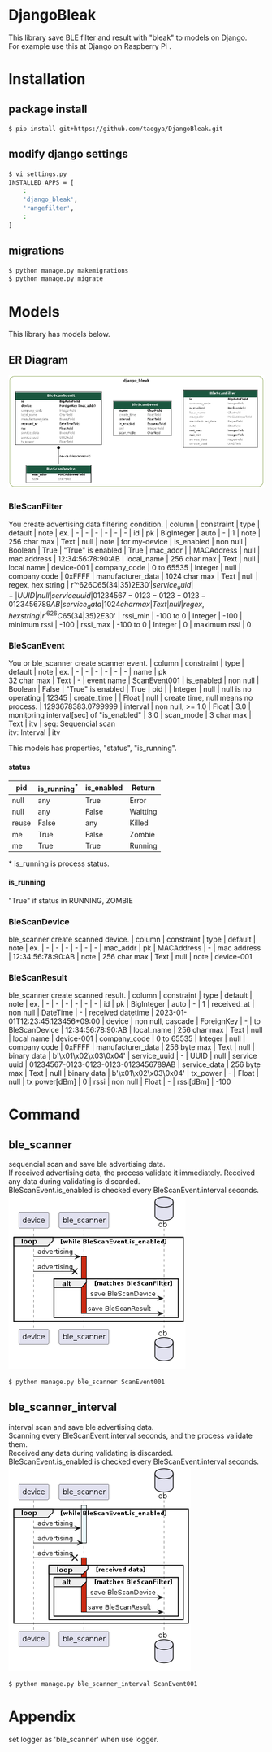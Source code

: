 # DjangoBleak
This library save BLE filter and result with "bleak" to models on Django.  
For example use this at Django on Raspberry Pi .

# Installation
## package install
```sh
$ pip install git+https://github.com/taogya/DjangoBleak.git
```

## modify django settings
```sh
$ vi settings.py
INSTALLED_APPS = [
    :
    'django_bleak',
    'rangefilter',
    :
]
```

## migrations
```sh
$ python manage.py makemigrations
$ python manage.py migrate
```

# Models
This library has models below.

## ER Diagram
![django-bleak-er](/resources/django-bleak-er.png)

### BleScanFilter
You create advertising data filtering condition.
| column            | constraint    | type       | default | note              | ex.
| -                 | -             | -          | -       | -                 | -
| id                | pk            | BigInteger | auto    | -                 | 1
| note              | 256 char max  | Text       | null    | note              | for my-device
| is_enabled        | non null      | Boolean    | True    | "True" is enabled | True
| mac_addr          |               | MACAddress | null    | mac address       | 12:34:56:78:90:AB
| local_name        | 256 char max  | Text       | null    | local name        | device-001
| company_code      | 0 to 65535    | Integer    | null    | company code      | 0xFFFF
| manufacturer_data | 1024 char max | Text       | null    | regex, hex string | r'^626C65(34|35)2E30$'
| service_uuid      | -             | UUID       | null    | service uuid      | 01234567-0123-0123-0123-0123456789AB
| service_data      | 1024 char max | Text       | null    | regex, hex string | r'^626C65(34|35)2E30$'
| rssi_min          | -100 to 0     | Integer    | -100    | minimum rssi      | -100
| rssi_max          | -100 to 0     | Integer    | 0       | maximum rssi      | 0

### BleScanEvent
You or ble_scanner create scanner event.
| column      | constraint        | type    | default | note                                     | ex.
| -           | -                 | -       | -       | -                                        | -
| name        | pk<br>32 char max | Text    | -       | event name                               | ScanEvent001
| is_enabled  | non null          | Boolean | False   | "True" is enabled                        | True
| pid         |                   | Integer | null    | null is no operating                     | 12345
| create_time |                   | Float   | null    | create time, null means no process.      | 1293678383.0799999
| interval    | non null, >= 1.0  | Float   | 3.0     | monitoring interval[sec] of "is_enabled" | 3.0
| scan_mode   | 3 char max        | Text    | itv     | seq: Sequencial scan<br>itv: Interval    | itv

This models has properties, "status", "is_running".
#### status
| pid   | is_running<sup>*</sup> | is_enabled | Return
| -     | -           | -          | -
| null  |         any |       True | Error
| null  |         any |      False | Waitting
| reuse |       False |        any | Killed
| me    |        True |      False | Zombie
| me    |        True |       True | Running

\* is_running is process status.

#### is_running
"True" if status in RUNNING, ZOMBIE


### BleScanDevice
ble_scanner create scanned device.
| column   | constraint   | type       | default | note        | ex.
| -        | -            | -          | -       | -           | -
| mac_addr | pk           | MACAddress | -       | mac address | 12:34:56:78:90:AB
| note     | 256 char max | Text       | null    | note        | device-001

### BleScanResult
ble_scanner create scanned result.
| column            | constraint        | type       | default | note              | ex.
| -                 | -                 | -          | -       | -                 | -
| id                | pk                | BigInteger | auto    | -                 | 1
| received_at       | non null          | DateTime   | -       | received datetime | 2023-01-01T12:23:45.123456+09:00
| device            | non null, cascade | ForeignKey | -       | to BleScanDevice  | 12:34:56:78:90:AB
| local_name        | 256 char max      | Text       | null    | local name        | device-001
| company_code      | 0 to 65535        | Integer    | null    | company code      | 0xFFFF
| manufacturer_data | 256 byte max      | Text       | null    | binary data       | b'\x01\x02\x03\0x04'
| service_uuid      | -                 | UUID       | null    | service uuid      | 01234567-0123-0123-0123-0123456789AB
| service_data      | 256 byte max      | Text       | null    | binary data       | b'\x01\x02\x03\0x04'
| tx_power          | -                 | Float      | null    | tx power[dBm]     | 0
| rssi              | non null          | Float      | -       | rssi[dBm]         | -100


# Command
## ble_scanner
sequencial scan and save ble advertising data.  
If received advertising data, the process validate it immediately.
Received any data during validating is discarded.  
BleScanEvent.is_enabled is checked every BleScanEvent.interval seconds.
![django-bleak-er](/resources/django-bleak-sequencial.png)
```sh
$ python manage.py ble_scanner ScanEvent001
```
## ble_scanner_interval
interval scan and save ble advertising data.  
Scanning every BleScanEvent.interval seconds, and the process validate them.  
Received any data during validating is discarded.  
BleScanEvent.is_enabled is checked every BleScanEvent.interval seconds.  
![django-bleak-er](/resources/django-bleak-interval.png)
```sh
$ python manage.py ble_scanner_interval ScanEvent001
```

# Appendix
set logger as 'ble_scanner' when use logger.